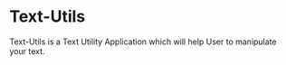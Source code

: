 # Text-Utils
Text-Utils is a Text Utility Application which will help User to manipulate your text.
